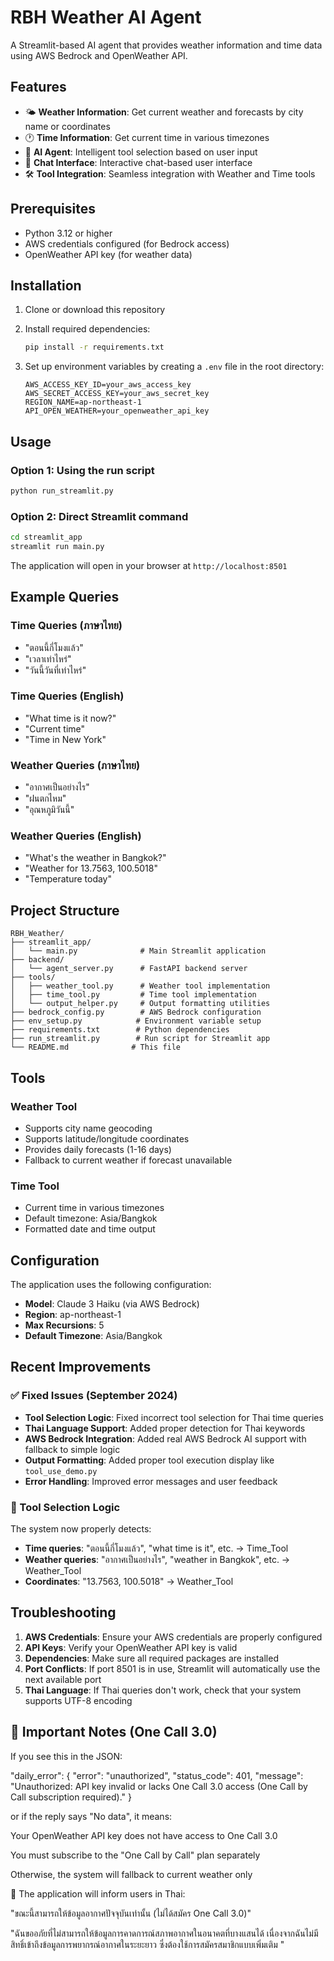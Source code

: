 # RBH Weather AI Agent

A Streamlit-based AI agent that provides weather information and time data using AWS Bedrock and OpenWeather API.

## Features

- 🌤️ **Weather Information**: Get current weather and forecasts by city name or coordinates
- 🕐 **Time Information**: Get current time in various timezones
- 🤖 **AI Agent**: Intelligent tool selection based on user input
- 💬 **Chat Interface**: Interactive chat-based user interface
- 🛠️ **Tool Integration**: Seamless integration with Weather and Time tools

## Prerequisites

- Python 3.12 or higher
- AWS credentials configured (for Bedrock access)
- OpenWeather API key (for weather data)

## Installation

1. Clone or download this repository
2. Install required dependencies:
   ```bash
   pip install -r requirements.txt
   ```

3. Set up environment variables by creating a `.env` file in the root directory:
   ```env
   AWS_ACCESS_KEY_ID=your_aws_access_key
   AWS_SECRET_ACCESS_KEY=your_aws_secret_key
   REGION_NAME=ap-northeast-1
   API_OPEN_WEATHER=your_openweather_api_key
   ```

## Usage

### Option 1: Using the run script
```bash
python run_streamlit.py
```

### Option 2: Direct Streamlit command
```bash
cd streamlit_app
streamlit run main.py
```

The application will open in your browser at `http://localhost:8501`

## Example Queries

### Time Queries (ภาษาไทย)
- "ตอนนี้กี่โมงแล้ว"
- "เวลาเท่าไหร่"
- "วันนี้วันที่เท่าไหร่"

### Time Queries (English)
- "What time is it now?"
- "Current time"
- "Time in New York"

### Weather Queries (ภาษาไทย)
- "อากาศเป็นอย่างไร"
- "ฝนตกไหม"
- "อุณหภูมิวันนี้"

### Weather Queries (English)
- "What's the weather in Bangkok?"
- "Weather for 13.7563, 100.5018"
- "Temperature today"

## Project Structure

```
RBH_Weather/
├── streamlit_app/
│   └── main.py              # Main Streamlit application
├── backend/
│   └── agent_server.py      # FastAPI backend server
├── tools/
│   ├── weather_tool.py      # Weather tool implementation
│   ├── time_tool.py         # Time tool implementation
│   └── output_helper.py     # Output formatting utilities
├── bedrock_config.py        # AWS Bedrock configuration
├── env_setup.py            # Environment variable setup
├── requirements.txt        # Python dependencies
├── run_streamlit.py        # Run script for Streamlit app
└── README.md              # This file
```

## Tools

### Weather Tool
- Supports city name geocoding
- Supports latitude/longitude coordinates
- Provides daily forecasts (1-16 days)
- Fallback to current weather if forecast unavailable

### Time Tool
- Current time in various timezones
- Default timezone: Asia/Bangkok
- Formatted date and time output

## Configuration

The application uses the following configuration:
- **Model**: Claude 3 Haiku (via AWS Bedrock)
- **Region**: ap-northeast-1
- **Max Recursions**: 5
- **Default Timezone**: Asia/Bangkok

## Recent Improvements

### ✅ Fixed Issues (September 2024)
- **Tool Selection Logic**: Fixed incorrect tool selection for Thai time queries
- **Thai Language Support**: Added proper detection for Thai keywords
- **AWS Bedrock Integration**: Added real AWS Bedrock AI support with fallback to simple logic
- **Output Formatting**: Added proper tool execution display like `tool_use_demo.py`
- **Error Handling**: Improved error messages and user feedback

### 🔧 Tool Selection Logic
The system now properly detects:
- **Time queries**: "ตอนนี้กี่โมงแล้ว", "what time is it", etc. → Time_Tool
- **Weather queries**: "อากาศเป็นอย่างไร", "weather in Bangkok", etc. → Weather_Tool
- **Coordinates**: "13.7563, 100.5018" → Weather_Tool

## Troubleshooting

1. **AWS Credentials**: Ensure your AWS credentials are properly configured
2. **API Keys**: Verify your OpenWeather API key is valid
3. **Dependencies**: Make sure all required packages are installed
4. **Port Conflicts**: If port 8501 is in use, Streamlit will automatically use the next available port
5. **Thai Language**: If Thai queries don't work, check that your system supports UTF-8 encoding



## 📌 Important Notes (One Call 3.0)

If you see this in the JSON:

"daily_error": {
  "error": "unauthorized",
  "status_code": 401,
  "message": "Unauthorized: API key invalid or lacks One Call 3.0 access (One Call by Call subscription required)."
}


or if the reply says "No data", it means:

Your OpenWeather API key does not have access to One Call 3.0

You must subscribe to the "One Call by Call" plan separately

Otherwise, the system will fallback to current weather only



🔔 The application will inform users in Thai:

"ขณะนี้สามารถให้ข้อมูลอากาศปัจจุบันเท่านั้น (ไม่ได้สมัคร One Call 3.0)"

"ฉันขออภัยที่ไม่สามารถให้ข้อมูลการคาดการณ์สภาพอากาศในอนาคตที่บางแสนได้ เนื่องจากฉันไม่มีสิทธิ์เข้าถึงข้อมูลการพยากรณ์อากาศในระยะยาว ซึ่งต้องใช้การสมัครสมาชิกแบบเพิ่มเติม "
